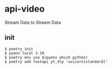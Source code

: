 # api-video
Stream Data to Stream Data

## init

```
$ poetry init
$ pyenv local 3.10
$ poetry env use $(pyenv which python)
$ poetry add fastapi yt_dlp 'uvicorn[standard]'
```

